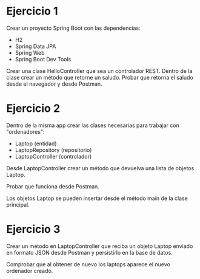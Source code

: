 # Ejercicio 1
Crear un proyecto Spring Boot con las dependencias:
- H2
- Spring Data JPA
- Spring Web
- Spring Boot Dev Tools

Crear una clase HelloController que sea un controlador REST. Dentro de la clase crear un método que retorne un saludo. Probar que retorna el saludo desde el navegador y desde Postman.

# Ejercicio 2

Dentro de la misma app crear las clases necesarias para trabajar con "ordenadores":

- Laptop (entidad)
- LaptopRepository (repositorio)
- LaptopController (controlador)

Desde LaptopController crear un método que devuelva una lista de objetos Laptop.

Probar que funciona desde Postman.

Los objetos Laptop se pueden insertar desde el método main de la clase principal.

# Ejercicio 3

Crear un método en LaptopController que reciba un objeto Laptop enviado en formato JSON desde Postman y persistirlo en la base de datos.

Comprobar que al obtener de nuevo los laptops aparece el nuevo ordenador creado.